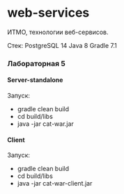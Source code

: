 # web-services
ИТМО, технологии веб-сервисов.

Стек:
PostgreSQL 14
Java 8
Gradle 7.1

### Лабораторная 5

#### Server-standalone
Запуск: 
- gradle clean build
- cd build/libs
- java -jar cat-war.jar

#### Client
Запуск:
- gradle clean build
- cd build/libs
- java -jar cat-war-client.jar
